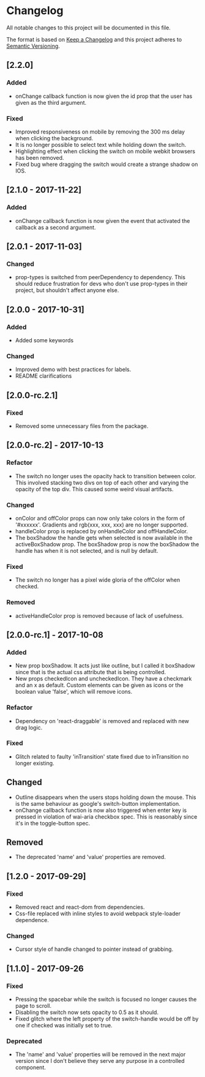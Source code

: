 # Changelog

All notable changes to this project will be documented in this file.

The format is based on [Keep a Changelog](http://keepachangelog.com/en/1.0.0/)
and this project adheres to [Semantic Versioning](http://semver.org/spec/v2.0.0.html).

## [2.2.0]

### Added

* onChange callback function is now given the id prop that the user has given as the third argument.

### Fixed

* Improved responsiveness on mobile by removing the 300 ms delay when clicking the background.
* It is no longer possible to select text while holding down the switch.
* Highlighting effect when clicking the switch on mobile webkit browsers has been removed.
* Fixed bug where dragging the switch would create a strange shadow on IOS.

## [2.1.0 - 2017-11-22]

### Added

* onChange callback function is now given the event that activated the callback as a second argument.

## [2.0.1 - 2017-11-03]

### Changed

* prop-types is switched from peerDependency to dependency. This should reduce frustration for devs who don't use prop-types in their project, but shouldn't affect anyone else.

## [2.0.0 - 2017-10-31]

### Added

* Added some keywords

### Changed

* Improved demo with best practices for labels.
* README clarifications

## [2.0.0-rc.2.1]

### Fixed

* Removed some unnecessary files from the package.

## [2.0.0-rc.2] - 2017-10-13

### Refactor

* The switch no longer uses the opacity hack to transition between color. This involved stacking two divs on top of each other and varying the opacity of the top div. This caused some weird visual artifacts.

### Changed

* onColor and offColor props can now only take colors in the form of '#xxxxxx'. Gradients and rgb(xxx, xxx, xxx) are no longer supported.
* handleColor prop is replaced by onHandleColor and offHandleColor.
* The boxShadow the handle gets when selected is now available in the activeBoxShadow prop. The boxShadow prop is now the boxShadow the handle has when it is not selected, and is null by default.

### Fixed

* The switch no longer has a pixel wide gloria of the offColor when checked.

### Removed

* activeHandleColor prop is removed because of lack of usefulness.

## [2.0.0-rc.1] - 2017-10-08

### Added

* New prop boxShadow. It acts just like outline, but I called it boxShadow since that is the actual css attribute that is being controlled.
* New props checkedIcon and uncheckedIcon. They have a checkmark and an x as default. Custom elements can be given as icons or the boolean value 'false', which will remove icons.

### Refactor

* Dependency on 'react-draggable' is removed and replaced with new drag logic.

### Fixed

* Glitch related to faulty 'inTransition' state fixed due to inTransition no longer existing.

## Changed

* Outline disappears when the users stops holding down the mouse. This is the same behaviour as google's switch-button implementation.
* onChange callback function is now also triggered when enter key is pressed in violation of wai-aria checkbox spec. This is reasonably since it's in the toggle-button spec.

## Removed

* The deprecated 'name' and 'value' properties are removed.

## [1.2.0 - 2017-09-29]

### Fixed

* Removed react and react-dom from dependencies.
* Css-file replaced with inline styles to avoid webpack style-loader dependence.

### Changed

* Cursor style of handle changed to pointer instead of grabbing.

## [1.1.0] - 2017-09-26

### Fixed

* Pressing the spacebar while the switch is focused no longer causes the page to scroll.
* Disabling the switch now sets opacity to 0.5 as it should.
* Fixed glitch where the left property of the switch-handle would be off by one if checked was initially set to true.

### Deprecated

* The 'name' and 'value' properties will be removed in the next major version since I don't believe they serve any purpose in a controlled component.
